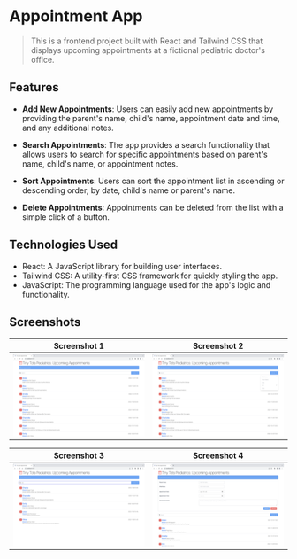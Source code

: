 # Appointment App

> This is a frontend project built with React and Tailwind CSS that displays upcoming appointments at a fictional pediatric doctor's office.

## Features

- **Add New Appointments**: Users can easily add new appointments by providing the parent's name, child's name, appointment date and time, and any additional notes.

- **Search Appointments**: The app provides a search functionality that allows users to search for specific appointments based on parent's name, child's name, or appointment notes.

- **Sort Appointments**: Users can sort the appointment list in ascending or descending order, by date, child's name or parent's name.

- **Delete Appointments**: Appointments can be deleted from the list with a simple click of a button.

## Technologies Used

- React: A JavaScript library for building user interfaces.
- Tailwind CSS: A utility-first CSS framework for quickly styling the app.
- JavaScript: The programming language used for the app's logic and functionality.

## Screenshots

| Screenshot 1 | Screenshot 2 |
|--------------|--------------|
| ![Screenshot 1](screenshots/01_TinyTots.png) | ![Screenshot 2](screenshots/02_TinyTots.png) |

| Screenshot 3 | Screenshot 4 |
|--------------|--------------|
| ![Screenshot 3](screenshots/03_TinyTots.png) | ![Screenshot 4](screenshots/04_TinyTots.png) |






